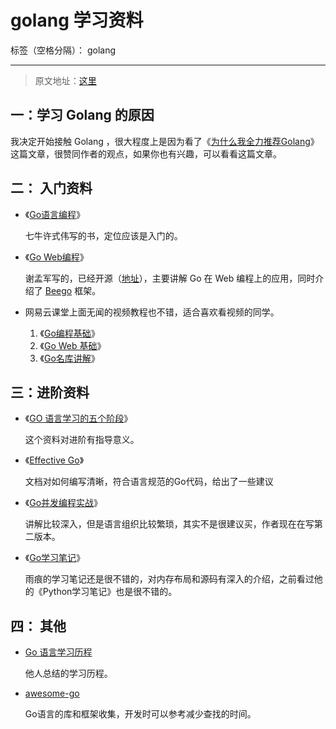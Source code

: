 # golang 学习资料

标签（空格分隔）： golang

---

> 原文地址：[这里](http://www.wxdroid.com/index.php/2095.html)

## 一：学习 Golang 的原因

我决定开始接触 Golang ，很大程度上是因为看了《[为什么我全力推荐Golang](https://zhuanlan.zhihu.com/p/19959647?columnSlug=tomasen)》这篇文章，很赞同作者的观点，如果你也有兴趣，可以看看这篇文章。

## 二： 入门资料

- 《[Go语言编程](https://book.douban.com/subject/11577300/)》

    七牛许式伟写的书，定位应该是入门的。

- 《[Go Web编程](https://book.douban.com/subject/24316255/)》

    谢孟军写的，已经开源（[地址](https://github.com/astaxie/build-web-application-with-golang)），主要讲解 Go 在 Web 编程上的应用，同时介绍了 [Beego](https://github.com/astaxie/beego) 框架。

- 网易云课堂上面无闻的视频教程也不错，适合喜欢看视频的同学。

    1. 《[Go编程基础](http://study.163.com/course/introduction.htm?courseId=306002#/courseDetail)》
    2. 《[Go Web 基础](http://study.163.com/course/introduction/328001.htm#/courseDetail)》
    3. 《[Go名库讲解](http://study.163.com/course/introduction/510006.htm#/courseDetail)》

## 三：进阶资料

- 《[GO 语言学习的五个阶段](http://www.oschina.net/translate/the-5-stages-of-learning-go-with-examples)》

    这个资料对进阶有指导意义。

- 《[Effective Go](http://www.hellogcc.org/effective_go.html)》

    文档对如何编写清晰，符合语言规范的Go代码，给出了一些建议

- 《[Go并发编程实战](https://book.douban.com/subject/26244729/)》

    讲解比较深入，但是语言组织比较繁琐，其实不是很建议买，作者现在在写第二版本。

- 《[Go学习笔记](https://github.com/qyuhen/book)》

    雨痕的学习笔记还是很不错的，对内存布局和源码有深入的介绍，之前看过他的《Python学习笔记》也是很不错的。

## 四： 其他

- [Go 语言学习历程](http://blog.csdn.net/hittata/article/details/42387297)

    他人总结的学习历程。

- [awesome-go](https://github.com/avelino/awesome-go)

    Go语言的库和框架收集，开发时可以参考减少查找的时间。




